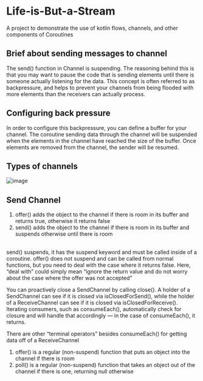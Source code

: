 # Life-is-But-a-Stream
A project to demonstrate the use of kotlin flows, channels, and other components of Coroutines

## Brief about sending messages to channel 
The send() function in Channel is suspending. The reasoning behind this is that you may want to pause the code that is sending elements 
until there is someone actually listening for the data. 
This concept is often referred to as backpressure, and helps to prevent your
channels from being flooded with more elements than the receivers can actually process.


## Configuring back pressure
In order to configure this backpressure, you can define a buffer for your channel. The
coroutine sending data through the channel will be suspended when the elements in the
channel have reached the size of the buffer. Once elements are removed from the channel,
the sender will be resumed.

## Types of channels
![image](https://user-images.githubusercontent.com/58071934/216783715-d11da268-f244-4561-89c4-674a25cba6e7.png)


## Send Channel
1. offer() adds the object to the channel if there is room in its buffer and returns true, otherwise it returns false
2. send() adds the object to the channel if there is room in its buffer and suspends otherwise until there is room

<br/>
send() suspends, it has the suspend keyword and must be called inside of a
coroutine. offer() does not suspend and can be called from normal functions, but
you need to deal with the case where it returns false. Here, “deal with” could simply
mean “ignore the return value and do not worry about the case where the offer was
not accepted”

You can proactively close a SendChannel by calling close(). A holder of a
SendChannel can see if it is closed via isClosedForSend(), while the holder of a
ReceiveChannel can see if it is closed via isClosedForReceive(). Iterating
consumers, such as consumeEach(), automatically check for closure and will handle
that accordingly — in the case of consumeEach(), it returns.

There are other “terminal operators” besides consumeEach() for getting data off of a
ReceiveChannel

1. offer() is a regular (non-suspend) function that puts an object into the
channel if there is room
2. poll() is a regular (non-suspend) function that takes an object out of the
channel if there is one, returning null otherwise
